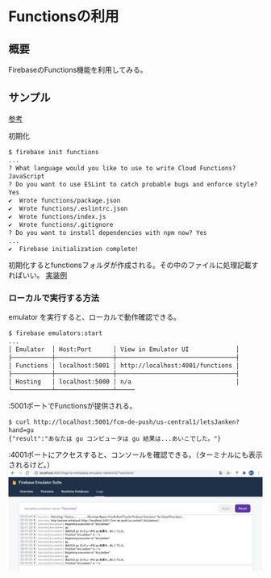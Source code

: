 # Functionsの利用

## 概要
FirebaseのFunctions機能を利用してみる。

## サンプル

[参考](https://firebase.google.com/docs/functions/get-started?hl=ja)

初期化
```
$ firebase init functions
...
? What language would you like to use to write Cloud Functions? JavaScript
? Do you want to use ESLint to catch probable bugs and enforce style? Yes
✔  Wrote functions/package.json
✔  Wrote functions/.eslintrc.json
✔  Wrote functions/index.js
✔  Wrote functions/.gitignore
? Do you want to install dependencies with npm now? Yes
...
✔  Firebase initialization complete!
```

初期化するとfunctionsフォルダが作成される。その中のファイルに処理記載すればいい。
[実装例](./../firebase/functions/index.js)

### ローカルで実行する方法
emulator を実行すると、ローカルで動作確認できる。
```
$ firebase emulators:start
...
│ Emulator  │ Host:Port      │ View in Emulator UI             │
├───────────┼────────────────┼─────────────────────────────────┤
│ Functions │ localhost:5001 │ http://localhost:4001/functions │
├───────────┼────────────────┼─────────────────────────────────┤
│ Hosting   │ localhost:5000 │ n/a                             │
└───────────┴────────────────┴─────
```

:5001ポートでFunctionsが提供される。
```
$ curl http://localhost:5001/fcm-de-push/us-central1/letsJanken?hand=gu
{"result":"あなたは gu コンピュータは gu 結果は...あいこでした。"}
```

:4001ポートにアクセスすると、コンソールを確認できる。（ターミナルにも表示されるけど。）
![](./img/04-001.png)
